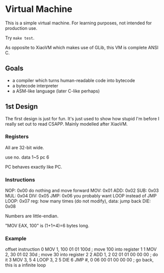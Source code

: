 # Virtual Machine

This is a simple virtual machine. For learning purposes, not intended for
production use.

Try `make test`.

As opposite to XiaoVM which makes use of GLib, this VM is complete ANSI C.

## Goals

* a compiler which turns human-readable code into bytecode
* a bytecode interpreter
* a ASM-like language (later C-like perhaps)

## 1st Design

The first design is just for fun. It's just used to show how stupid I'm
before I really set out to read CSAPP. Mainly modelled after XiaoVM.

### Registers

All are 32-bit wide.

use  no.
data 1~5
pc   6

PC behaves exactly like PC.

### Instructions

NOP: 0x00 do nothing and move forward
MOV: 0x01
ADD: 0x02
SUB: 0x03
MUL: 0x04
DIV: 0x05
JMP: 0x06 you probably want LOOP instead of JMP
LOOP: 0x07 reg: how many times (do not modify), data: jump back
DIE: 0x08

Numbers are little-endian.

"MOV EAX, 100" is (1+1+4)=6 bytes long.

### Example
offset  instruction
0    MOV 1, 100  01 01 100d        ; move 100 into register 1
1    MOV 2, 30   01 02 30d         ; move 30 into register 2
2    ADD 1, 2    02 01 01 00 00 00 ; do it
3    MOV 3, 5
4    LOOP 3, 2
5    DIE
6    JMP #, 0    06 00 01 00 00 00 ; go back, this is a infinite loop

